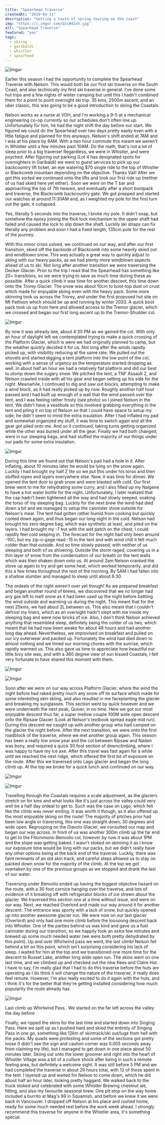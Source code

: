 ```yaml
---
title: "Spearhead Traverse"
createdAt: "2019-04-11"
description: "Getting a taste of spring touring on the coast"
img: "https://i.imgur.com/QJcW42uh.jpg"
alt: "Spearhead Traverse"
featured: "yes"
tags:
  - skiing
  - garibaldi
  - whistler
  - spearhead
---
```


![Imgur](https://i.imgur.com/ZG9f19zh.jpg)

Earlier this season I had the opportunity to complete the Spearhead Traverse with Nelson. This would both be our first ski traverse on the South Coast, and also technically my first ski traverse in general. I've done some hut trips and a few nights of winter camping but until this I hadn't combined them for a point to point overnight ski trip. 35 kms, 2500m ascent, and an uber classic, this was going to be a good introduction to skiing the Coastals.

Nelson works as a nurse at VGH, and I'm working a 9-5 at a mechanical engineering co-op currently so our schedules don't often line up. Unfortunately for him, he had the night shift the day before our start. We figured we could do the Spearhead over two days pretty easily even with a little fatigue and planned for this anyways. Nelson's shift ended at 7AM and I was at his place by 8AM. With a two hour commute this meant we weren't in Whistler until a few minutes past 10AM. Do the math, that's not a lot of sleep prior to a big traverse! Regardless, we were in Whistler, and were psyched. After figuring out parking (Lot 4 has designated spots for overnighters in Garibaldi) we went to guest services to pick up our backcountry lift ticket, an eye watering $70 single ride to the top of Whistler or Blackcomb mountain depending on the objective. Thanks Vail! After we got this sorted we continued onto the lifts and took our first ride up (neither of us had skied here yet either). Soon we were on the T bar and approaching the top of 7th heaven, and eventually after a short bootpack and traverse, the Blackcomb backcountry gate. We got prepped and started our watches at around 11:30AM and, as I weighted my pole for the first turn out the gate, it collapsed.

Yes, literally 5 seconds into the traverse, I broke my pole. It didn't snap, but somehow the epoxy joining the flick lock mechanism to the upper shaft had failed and caused the lock to slip down the shaft. Luckily ski straps can fix literally any problem and soon I had a fixed length, 135cm pole for the rest of the journey.

With this minor crisis solved, we continued on our way, and after our first transition, skied off the backside of Blackcomb into some heavily skied out and windblown snow. This was actually a great way to quickly adjust to skiing with our heavy packs, as we had plenty more windblown aspects ahead of us to ski. Not long after another transition we were traversing the Decker Glacier. Prior to the trip I read that the Spearhead has something like 20+ transitions, so we were trying to save as much time during these as possible. After a quick climb it was time for another descent, this time down onto the Trorey Glacier. The snow was about 10cm to boot-top dust on crust which made for enjoyable skiing even with the heavy pack. Some more skinning took us across the Trorey, and under the first proposed hut site on Mt Pattison which should be up and running by winter 2020. A quick boot pack took us up from here and allowed access to the Tremor glacier, which we crossed and began our first long ascent up to the Tremor-Shudder col.

![Imgur](https://i.imgur.com/iRUNuLJh.jpg)

By now it was already late, about 4:30 PM as we gained the col. With only an hour of daylight left we contemplated trying to make a quick crossing of the Platform Glacier, which is were we had originally planned to camp, but the weather quickly decided it for us. Not long after the winds rapidly picked up, with visibility reducing at the same rate. We pulled out the shovels and started digging a tent platform into the low point of the col, working with a sense of urgency as the temperature started dropping as well. In about half an hour we had a relatively flat platform and did our best to stomp down the sugary snow. We pitched the tent, a TNF Assault 2, and Nelson crawled inside with all his gear and began setting up his side for the night. Meanwhile, I continued to dig and saw out blocks, attempting to make a wind block, as it had really picked up by now. Roughly another half hour passed and I had built up enough of a wall that the wind passed over the tent, and I was feeling rather frosty (see photo) so I joined Nelson in the tent. We didn't have a vestibule so this involved grabbing everything in the tent and piling it on top of Nelson so that I could have space to setup my side; he didn't seem to mind the extra insulation. After I had inflated my pad and somewhat organized my stuff, it was time to switch again and all the gear got piled onto me. And so it continued, taking turns getting organized while the other was buried under all the gear. Finally we had both changed, were in our sleeping bags, and had stuffed the majority of our things under our pads for some extra insulation.

![Imgur](https://i.imgur.com/UjU72rHh.jpg)

During this time we found out that Nelson's pad had a hole in it. After inflating, about 10 minutes later he would be lying on the snow again. Luckily I had brought my half Z lite so we put this under his torso and then stuffed ropes and layers everywhere else. Now, it was time for dinner. We opened the tent door to grab snow and were blasted with cold. Our first brew went to me for rehydrating some curry, and I also filled up my Nalgene to have a hot water bottle for the night. Unfortunately, I later realized that the cap hadn't been tightened all the way and had slowly seeped, soaking the torso of my sleeping bag. Luckily for the next brew the wind had died down a bit and we managed to setup the cannister stove outside for Nelson's meal. The tent had gotten rather humid from cooking but quickly cooled down again, and thus began our long night in the cold. Nelson had brought his zero degree bag, which was synthetic at least, and piled on the layers. I had brought my -7 but with the wet patch on the chest, I could rapidly feel cold seeping in. The forecast for the night had only been around -10C, but my zip-o-gage read -15 in the tent and with wind chill it felt much colder than that outside. And so time slowly passed, with neither of us sleeping and both of us shivering. Outside the storm raged, covering us in a thin layer of snow from the condensation of our breath on the tent walls which was then shaken down onto us. At around 2am Nelson cranked the stove up again to try and get some heat, which worked temporarily, and did this a few times throughout the rest of the morning. By 5AM I had fallen into a shallow slumber and managed to sleep until about 6:30.

The ordeals of the night weren't over yet though! As we prepared breakfast and began another round of brews, we discovered that we no longer had any gas left to melt snow as it had been used up the night before battling the wind outside and warming us during the night. This meant that for the next 25kms, we had about 2L between us. This also meant that I couldn't defrost my liners, which as an oversight hadn't slept with me inside my sleeping bag and were now bricks of ice. Also, I don't think Nelson achieved anything that resembled sleep, definitely being the colder of us two, which meant that he had now been awake for about 48 hours and had another long day ahead. Nevertheless, we improvised on breakfast and pulled on our icy outerwear and packed up. Fortunately the wind had died down to almost nothing and we timed our morning chores with the sunrise, which rapidly warmed us. This also gave us time to appreciate how beautiful our little bivy site was, and with a 360 degree view of sun kissed Coastals, I felt very fortunate to have shared this moment with them.

![Imgur](https://i.imgur.com/4C7C5Llh.jpg)

![Imgur](https://i.imgur.com/ZscrTwnh.jpg)

Soon after we were on our way across Platform Glacier, where the wind the night before had raked pretty much any snow off its surface which made for some interesting skin skiing, and also resulted in me faceplanting the glacier and breaking my sunglasses. This section went by quick however and we were underneath the next peak, Quiver, in no time. Here we got our most enjoyable descent thus far, a super mellow couple 100M wide open descent onto the Ripsaw Glacier (Look at Nelson's textbook spread eagle mid run). During this descent we caught up with another group who had camped on the glacier the night before. After the next transition, we were onto the first roadblock of the traverse, where we met another group again. This season has been a really low snow year and the col between Ripsaw and Naden was bony, and required a quick 30 foot section of downclimbing, where I was happy to have my ice axe. After this travel was fast again for a while until we reached the next ridge, which offered the first bit of exposure on the route. After this we traversed onto Lago glacier and began the long climb up. At the top we broke for a quick lunch and continued on our way.

![Imgur](https://i.imgur.com/Zg5vZzZh.jpg)

![Imgur](https://i.imgur.com/QJcW42uh.jpg)

Travelling through the Coastals requires a scale adjustment, as the glaciers stretch on for kms and what looks like it's just across the valley could very well be a half day ordeal to get to. Such was the case on Lago, which felt like the climb was never ending. It was worth it though, as it also offered up the most enjoyable skiing on the route! The majority of pitches prior had been low angle or traversing, this one was straight down, 30 degrees and wide open. Regrouping on the Diavolo Glacier, we consulted our map and began our way across. In front of us was another 300m climb up the far end to get to the Fitsimmons-Benvolio col, however by now it was about 1PM and the slope was getting baked. I wasn't stoked on skinning it as I know our exposure time would be long with our packs, but we didn't really have any other options being at the back end of the traverse. Luckily, there was faint remnants of an old skin track, and careful steps allowed us to stay on packed down snow for the majority of the climb. At the top we got overtaken by one of the previous groups as we stopped and drank the last of our water.

Traversing under Benvolio ended up having the biggest objective hazard on the route, with a 30 foot cornice hanging over the traverse, and lots of evidence of it breaking off with refrigerator blocks of ice strewn about the glacier. We traversed this section one at a time without issue, and were on our way. Next, we reached Overlord and made our way around it for another descent. The entrance was sporty with a lack of snow, but quickly opened up into another awesome glacier run. We were now on our last glacier (Overlord) and only had one more climb before the looooong descent back into Whistler. One of the parties behind us was kind and gave us a fuel cannister during our transition, so we happily took an extra few minutes and brewed up some much needed water (we were both pretty dehydrated by this point). Up and over Whirlwind pass we went, the last climb! Nelson fell behind a bit on this point, which isn't surprising considering his lack of sleep. I waited for him at the top and we transitioned one more time for the descent to Russet Lake, another long wide open run. The skins went on one last time, and we climbed up and checked out the new Kees and Claire Hut. I have to say, I'm really glad that I had to do this traverse before the huts are operating as I do think it will change the nature of the traverse, it really does feel remote. However, I'm also really excited to do it again with the huts, and I think it's for the better that they're getting installed considering how much popularity the route already has.

![Imgur](https://i.imgur.com/9nzGtWrh.jpg)

Last climb up Whirlwind Pass.. We started on the far left across the valley the day before

Finally, we ripped the skins for the last time and started down into Singing Pass. Here we spilt up as I pushed hard and skied the entirety of Singing Pass in one go, something like 12km of skintrack/ski out/luge from hell with the packs. My quads were protesting and some of the sections got pretty loose (I didn't see the sign and caution corner was 0.005 seconds away from claiming my life), but I managed to get down in one piece about 50 minutes later. Skiing out onto the lower groomer and right into the heart of Whistler Village was a bit of a culture shock after being in such a remote feeling area, but definitely a welcome sight. It was still before 5 PM and we had completed the traverse in about 29 hours total, with 12 of those spent in the tent. I layered up and waited for Nelson to come down, which he did about half an hour later, looking pretty haggard. We walked back to the truck stoked and celebrated with some Whistler Brewing chestnut ale, fitting, and also my favourite seasonal brew. One pit stop on the way home included a burrito at Mag's 99 in Squamish, and before we knew it we were back in Vancouver. I dropped off Nelson at his place and rushed home, ready for some much needed rest before the work week ahead. I strongly recommend this traverse for anyone in the Whistler area, it's something special.
